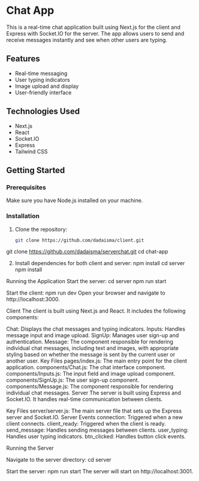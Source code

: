 # Chat App

This is a real-time chat application built using Next.js for the client and Express with Socket.IO for the server. The app allows users to send and receive messages instantly and see when other users are typing.

## Features

- Real-time messaging
- User typing indicators
- Image upload and display
- User-friendly interface

## Technologies Used

- Next.js
- React
- Socket.IO
- Express
- Tailwind CSS

## Getting Started

### Prerequisites

Make sure you have Node.js installed on your machine.

### Installation

1. Clone the repository:
   ```sh
   git clone https://github.com/dadaisma/client.git
git clone https://github.com/dadaisma/serverchat.git
   cd chat-app

 2.  Install dependencies for both client and server:
    npm install
    cd server
    npm install

Running the Application
Start the server:
cd server
npm run start

Start the client:
npm run dev
Open your browser and navigate to http://localhost:3000.

Client
The client is built using Next.js and React. It includes the following components:

Chat: Displays the chat messages and typing indicators.
Inputs: Handles message input and image upload.
SignUp: Manages user sign-up and authentication.
Message: The component responsible for rendering individual chat messages, including text and images, with appropriate styling based on whether the message is sent by the current user or another user.
Key Files
pages/index.js: The main entry point for the client application.
components/Chat.js: The chat interface component.
components/Inputs.js: The input field and image upload component.
components/SignUp.js: The user sign-up component.
components/Message.js: The component responsible for rendering individual chat messages.
Server
The server is built using Express and Socket.IO. It handles real-time communication between clients.

Key Files
server/server.js: The main server file that sets up the Express server and Socket.IO.
Server Events
connection: Triggered when a new client connects.
client_ready: Triggered when the client is ready.
send_message: Handles sending messages between clients.
user_typing: Handles user typing indicators.
btn_clicked: Handles button click events.

Running the Server

Navigate to the server directory:
cd server

Start the server:
npm run start
The server will start on http://localhost:3001.
